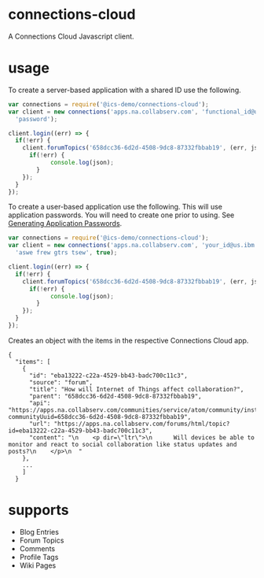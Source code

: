 # connections-cloud

A Connections Cloud Javascript client.

# usage
To create a server-based application with a shared ID use the
following.

```javascript
var connections = require('@ics-demo/connections-cloud');
var client = new connections('apps.na.collabserv.com', 'functional_id@us.ibm.com',
  'password');

client.login((err) => {
  if(!err) {
    client.forumTopics('658dcc36-6d2d-4508-9dc8-87332fbbab19', (err, json) => {
      if(!err) {
    		console.log(json);
    	}
    });
  }
});
```

To create a user-based application use the following. This will use application passwords.  You will need to create one prior to using.
See [Generating Application Passwords](https://www.ibm.com/support/knowledgecenter/SSL3JX/welcome/t_use_application_passwords.html).
```javascript
var connections = require('@ics-demo/connections-cloud');
var client = new connections('apps.na.collabserv.com', 'your_id@us.ibm.com',
  'aswe frew gtrs tsew', true);

client.login((err) => {
  if(!err) {
    client.forumTopics('658dcc36-6d2d-4508-9dc8-87332fbbab19', (err, json) => {
      if(!err) {
    		console.log(json);
    	}
    });
  }
});
```

Creates an object with the items in the respective Connections Cloud app.

```
{
  "items": [
    {
      "id": "eba13222-c22a-4529-bb43-badc700c11c3",
      "source": "forum",
      "title": "How will Internet of Things affect collaboration?",
      "parent": "658dcc36-6d2d-4508-9dc8-87332fbbab19",
      "api": "https://apps.na.collabserv.com/communities/service/atom/community/instance?communityUuid=658dcc36-6d2d-4508-9dc8-87332fbbab19",
      "url": "https://apps.na.collabserv.com/forums/html/topic?id=eba13222-c22a-4529-bb43-badc700c11c3",
      "content": "\n    <p dir=\"ltr\">\n      Will devices be able to monitor and react to social collaboration like status updates and posts?\n    </p>\n  "
    },
    ...
    ]
  }
```
# supports
* Blog Entries
* Forum Topics
* Comments
* Profile Tags
* Wiki Pages
